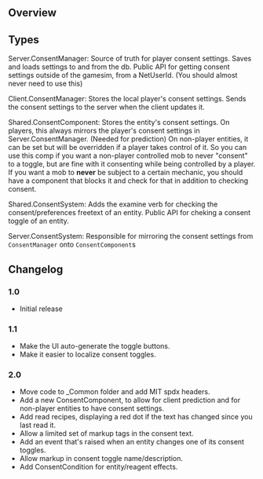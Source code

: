 ## Overview

## Types
Server.ConsentManager:
    Source of truth for player consent settings.
    Saves and loads settings to and from the db.
    Public API for getting consent settings outside of the gamesim, from a NetUserId. (You should almost never need to use this)

Client.ConsentManager:
    Stores the local player's consent settings.
    Sends the consent settings to the server when the client updates it.

Shared.ConsentComponent:
    Stores the entity's consent settings.
    On players, this always mirrors the player's consent settings in Server.ConsentManager. (Needed for prediction)
    On non-player entities, it can be set but will be overridden if a player takes control of it. So you can use this comp if you want a non-player controlled mob to never "consent" to a toggle, but are fine with it consenting while being controlled by a player. If you want a mob to **never** be subject to a certain mechanic, you should have a component that blocks it and check for that in addition to checking consent.

Shared.ConsentSystem:
    Adds the examine verb for checking the consent/preferences freetext of an entity.
    Public API for cheking a consent toggle of an entity.

Server.ConsentSystem:
    Responsible for mirroring the consent settings from `ConsentManager` onto `ConsentComponent`s

## Changelog

### 1.0
- Initial release

### 1.1
- Make the UI auto-generate the toggle buttons.
- Make it easier to localize consent toggles.

### 2.0
- Move code to _Common folder and add MIT spdx headers.
- Add a new ConsentComponent, to allow for client prediction and for non-player entities to have consent settings.
- Add read recipes, displaying a red dot if the text has changed since you last read it.
- Allow a limited set of markup tags in the consent text.
- Add an event that's raised when an entity changes one of its consent toggles.
- Allow markup in consent toggle name/description.
- Add ConsentCondition for entity/reagent effects.
